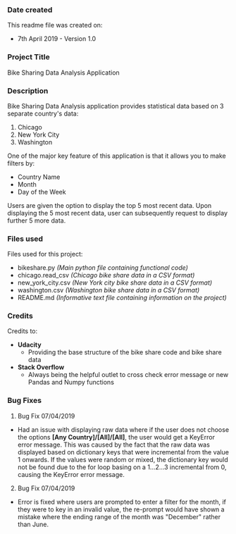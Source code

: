 ### Date created
This readme file was created on:

* 7th April 2019 - Version 1.0

### Project Title
Bike Sharing Data Analysis Application

### Description
Bike Sharing Data Analysis application provides statistical data based on 3 separate country's data:

1. Chicago
2. New York City
3. Washington

One of the major key feature of this application is that it allows you to make filters by:

- Country Name
- Month
- Day of the Week

Users are given the option to display the top 5 most recent data. Upon displaying the 5 most recent data, user can subsequently request to display further 5 more data.

### Files used
Files used for this project:

- bikeshare.py *(Main python file containing functional code)*
- chicago.read_csv *(Chicago bike share data in a CSV format)*
- new_york_city.csv *(New York city bike share data in a CSV format)*
- washington.csv *(Washington bike share data in a CSV format)*
- README.md *(Informative text file containing information on the project)*

### Credits
Credits to:

- **Udacity**
  * Providing the base structure of the bike share code and bike share data
- **Stack Overflow**
  * Always being the helpful outlet to cross check error message or new Pandas and Numpy functions

### Bug Fixes
1. Bug Fix 07/04/2019
  * Had an issue with displaying raw data where if the user does not choose the options **[Any Country]/[All]/[All]**, the user would get a KeyError error message. This was caused by the fact that the raw data was displayed based on dictionary keys that were incremental from the value 1 onwards. If the values were random or mixed, the dictionary key would not be found due to the for loop basing on a 1...2...3 incremental from 0, causing the KeyError error message.
2. Bug Fix 07/04/2019
  * Error is fixed where users are prompted to enter a filter for the month, if they were to key in an invalid value, the re-prompt would have shown a mistake where the ending range of the month was "December" rather than June.
